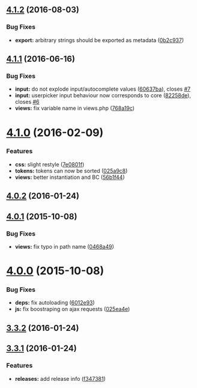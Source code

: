 <a name="4.1.2"></a>
## [4.1.2](https://github.com/hypeJunction/elgg_tokeninput/compare/4.1.1...v4.1.2) (2016-08-03)


### Bug Fixes

* **export:** arbitrary strings should be exported as metadata ([0b2c937](https://github.com/hypeJunction/elgg_tokeninput/commit/0b2c937))



<a name="4.1.1"></a>
## [4.1.1](https://github.com/hypeJunction/elgg_tokeninput/compare/4.1.0...v4.1.1) (2016-06-16)


### Bug Fixes

* **input:** do not explode input/autocomplete values ([60637ba](https://github.com/hypeJunction/elgg_tokeninput/commit/60637ba)), closes [#7](https://github.com/hypeJunction/elgg_tokeninput/issues/7)
* **input:** userpicker input behaviour now corresponds to core ([82258de](https://github.com/hypeJunction/elgg_tokeninput/commit/82258de)), closes [#6](https://github.com/hypeJunction/elgg_tokeninput/issues/6)
* **views:** fix variable name in views.php ([768a19c](https://github.com/hypeJunction/elgg_tokeninput/commit/768a19c))



<a name="4.1.0"></a>
# [4.1.0](https://github.com/hypeJunction/elgg_tokeninput/compare/4.0.2...v4.1.0) (2016-02-09)


### Features

* **css:** slight restyle ([7e0801f](https://github.com/hypeJunction/elgg_tokeninput/commit/7e0801f))
* **tokens:** tokens can now be sorted ([025a9c8](https://github.com/hypeJunction/elgg_tokeninput/commit/025a9c8))
* **views:** better instantiation and BC ([56b1f44](https://github.com/hypeJunction/elgg_tokeninput/commit/56b1f44))



<a name="4.0.2"></a>
## [4.0.2](https://github.com/hypeJunction/elgg_tokeninput/compare/3.3.2...v4.0.2) (2016-01-24)




<a name="4.0.1"></a>
## [4.0.1](https://github.com/hypeJunction/elgg_tokeninput/compare/4.0.0...4.0.1) (2015-10-08)


### Bug Fixes

* **views:** fix typo in path name ([0468a49](https://github.com/hypeJunction/elgg_tokeninput/commit/0468a49))



<a name="4.0.0"></a>
# [4.0.0](https://github.com/hypeJunction/elgg_tokeninput/compare/3.3.0...4.0.0) (2015-10-08)


### Bug Fixes

* **deps:** fix autoloading ([6012e93](https://github.com/hypeJunction/elgg_tokeninput/commit/6012e93))
* **js:** fix boostraping on ajax requests ([025ea4e](https://github.com/hypeJunction/elgg_tokeninput/commit/025ea4e))



<a name="3.3.2"></a>
## [3.3.2](https://github.com/hypeJunction/elgg_tokeninput/compare/3.3.1...v3.3.2) (2016-01-24)




<a name="3.3.1"></a>
## [3.3.1](https://github.com/hypeJunction/elgg_tokeninput/compare/3.3.0...v3.3.1) (2016-01-24)


### Features

* **releases:** add release info ([f347381](https://github.com/hypeJunction/elgg_tokeninput/commit/f347381))



